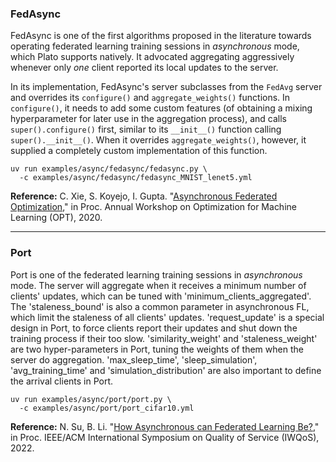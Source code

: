 ### FedAsync

FedAsync is one of the first algorithms proposed in the literature towards operating federated learning training sessions in *asynchronous* mode, which Plato supports natively. It advocated aggregating aggressively whenever only *one* client reported its local updates to the server.

In its implementation, FedAsync's server subclasses from the `FedAvg` server and overrides its `configure()` and `aggregate_weights()` functions. In `configure()`, it needs to add some custom features (of obtaining a mixing hyperparameter for later use in the aggregation process), and calls `super().configure()` first, similar to its `__init__()` function calling `super().__init__()`. When it overrides `aggregate_weights()`, however, it supplied a completely custom implementation of this function.

```shell
uv run examples/async/fedasync/fedasync.py \
  -c examples/async/fedasync/fedasync_MNIST_lenet5.yml
```

**Reference:** C. Xie, S. Koyejo, I. Gupta. "[Asynchronous Federated Optimization](https://opt-ml.org/papers/2020/paper_28.pdf)," in Proc. Annual Workshop on Optimization for Machine Learning (OPT), 2020.

---

### Port

Port is one of the federated learning training sessions in *asynchronous* mode. The server will aggregate when it receives a minimum number of clients' updates, which can be tuned with 'minimum_clients_aggregated'. The 'staleness_bound' is also a common parameter in asynchronous FL, which limit the staleness of all clients' updates. 'request_update' is a special design in Port, to force clients report their updates and shut down the training process if their too slow. 'similarity_weight' and 'staleness_weight' are two hyper-parameters in Port, tuning the weights of them when the server do aggregation. 'max_sleep_time', 'sleep_simulation', 'avg_training_time' and 'simulation_distribution' are also important to define the arrival clients in Port.

```shell
uv run examples/async/port/port.py \
  -c examples/async/port/port_cifar10.yml
```

**Reference:** N. Su, B. Li. "[How Asynchronous can Federated Learning Be?](https://ieeexplore.ieee.org/document/9812885)," in Proc. IEEE/ACM International Symposium on Quality of Service (IWQoS), 2022.
